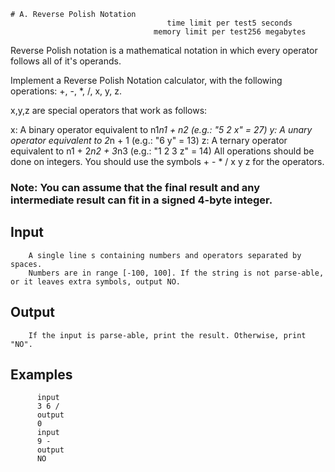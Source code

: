     # A. Reverse Polish Notation
                                       time limit per test5 seconds
                                    memory limit per test256 megabytes

Reverse Polish notation is a mathematical notation in which every operator follows all of it's operands.

Implement a Reverse Polish Notation calculator, with the following operations: +, -, *, /, x, y, z.

x,y,z are special operators that work as follows:

x: A binary operator equivalent to n1*n1 + n2 (e.g.: "5 2 x" = 27)
y: A unary operator equivalent to 2*n + 1 (e.g.: "6 y" = 13)
z: A ternary operator equivalent to n1 + 2*n2 + 3*n3 (e.g.: "1 2 3 z" = 14)
All operations should be done on integers. You should use the symbols + - * / x y z for the operators.

### Note: You can assume that the final result and any intermediate result can fit in a signed 4-byte integer.

## Input
        A single line s containing numbers and operators separated by spaces. 
        Numbers are in range [-100, 100]. If the string is not parse-able, or it leaves extra symbols, output NO.

## Output
        If the input is parse-able, print the result. Otherwise, print "NO".

## Examples
          input
          3 6 /
          output
          0
          input
          9 -
          output
          NO
